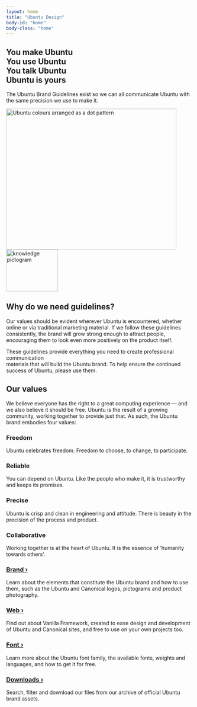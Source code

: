```yaml
---
layout: home
title: "Ubuntu Design"
body-id: "home"
body-class: "home"
---
```


<section class="p-strip is-deep is-bordered">
  <div class="row">
      <div class="col-6">
        <h1><span>You make Ubuntu <br/>You use Ubuntu <br/>You talk Ubuntu</span> <br/>Ubuntu is yours</h1>
        <p>The Ubuntu Brand Guidelines exist so we can all communicate Ubuntu with the same precision we use to make it.</p>
      </div>
      <div class="col-6">
        <img src="{{ site.assets_path }}78b7c44a-hero-dots.png" width="460" height="380" alt="Ubuntu colours arranged as a dot pattern" />
      </div>
    </div>
</section>

<section class="p-strip--image is-light is-deep" style="background-image:url('{{ site.assets_path }}f8a323a7-image-background-paper.png');">
  <div class="row u-vertically-center">
    <div class="col-3">
      <img src="{{ site.assets_path }}54cd98ab-knowledge_orange_hex2.png" alt="knowledge pictogram" title="knowledge_orange_hex" width="140" height="113"/>
    </div>
    <div class="col-9 suffix-1">
      <h2>Why do we need guidelines?</h2>
      <p>Our values should be evident wherever Ubuntu is encountered, whether online or via traditional marketing material. If we follow these guidelines consistently, the brand will grow strong enough to attract people, encouraging them to look even more positively on the product itself.</p>
      <p>These guidelines provide everything you need to create professional communication <br/>materials that will build the Ubuntu brand. To help ensure the continued success of Ubuntu, please use them.</p>
    </div>
  </div>
</section>

<section class="p-strip--accent  is-deep">
  <div class="row">
    <div class="col-8">
      <h2>Our values</h2>
      <p>We believe everyone has the right to a great computing experience &mdash; and we also believe it should be free. Ubuntu is the result of a growing community, working together to provide just that. As such, the Ubuntu brand embodies four values:</p>
    </div>
  </div>
  <div class="row p-divider u-equal-height">
    <div class="col-3 p-divider__block">
      <h3>Freedom</h3>
      <p>Ubuntu celebrates freedom. Freedom to choose, to change, to participate.</p>
    </div>
    <div class="col-3 p-divider__block">
      <h3>Reliable</h3>
      <p>You can depend on Ubuntu. Like the people who make it, it is trustworthy and keeps its promises.</p>
    </div>
    <div class="col-3 p-divider__block">
      <h3>Precise</h3>
      <p>Ubuntu is crisp and clean in engineering and attitude. There is beauty in the precision of the process and product.</p>
    </div>
    <div class="col-3 p-divider__block">
      <h3>Collaborative</h3>
      <p>Working together is at the heart of Ubuntu. It is the essence of &rsquo;humanity towards others&lsquo;.</p>
    </div>
  </div>
</section>

<section class="p-strip is-deep">
  <div class="row">
    <div class="col-3">
      <h3><a href="brand">Brand&nbsp;&rsaquo;</a></h3>
      <p>Learn about the elements that constitute the Ubuntu brand and how to use them, such as the Ubuntu and Canonical logos, pictograms and product photography.</p>
    </div>
    <div class="col-3">
      <h3><a href="web">Web&nbsp;&rsaquo;</a></h3>
      <p>Find out about Vanilla Framework, created to ease design and development of Ubuntu and Canonical sites, and free to use on your own projects&nbsp;too.</p>
    </div>
    <div class="col-3">
      <h3><a href="font">Font&nbsp;&rsaquo;</a></h3>
      <p>Learn more about the Ubuntu font family, the available fonts, weights and languages, and how to get it for&nbsp;free.</p>
    </div>
    <div class="col-3">
      <h3><a href="/downloads">Downloads&nbsp;&rsaquo;</a></h3>
      <p>Search, filter and download our files from our archive of official Ubuntu brand&nbsp;assets.</p>
    </div>
  </div>
</section>
